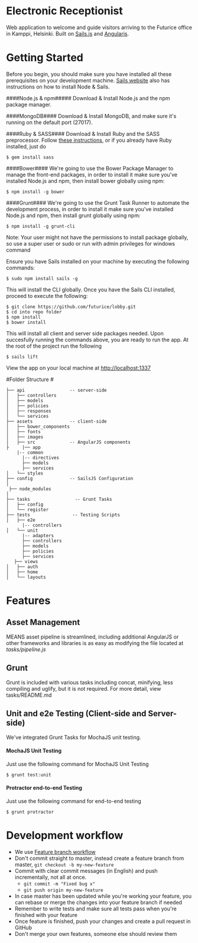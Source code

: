 # Electronic Receptionist

Web application to welcome and guide visitors arriving to the Futurice office in Kamppi, Helsinki. Built on [Sails.js](http://sailsjs.org) and [Angularjs](http://www.angularjs.org).

# Getting Started #

Before you begin, you should make sure you have installed all these prerequisites on your development machine.
[Sails website](http://sailsjs.org/#/getStarted) also has instructions on how to install Node & Sails.

####Node.js & npm#####
Download & Install Node.js and the npm package manager.

####MongoDB####
Download & Install MongoDB, and make sure it's running on the default port (27017).

####Ruby & SASS####
Download & Install Ruby and the SASS preprocessor. Follow [these instructions](http://sass-lang.com/install), or if you already have Ruby installed, just do

    $ gem install sass

####Bower####
We're going to use the Bower Package Manager to manage the front-end packages, in order to install it make sure you've installed Node.js and npm, then install bower globally using npm:

    $ npm install -g bower

####Grunt####
We're going to use the Grunt Task Runner to automate the development process, in order to install it make sure you've installed Node.js and npm, then install grunt globally using npm:

    $ npm install -g grunt-cli
Note: Your user might not have the permissions to install package globally, so use a super user or sudo or run with admin privileges for windows command


Ensure you have Sails installed on your machine by executing the following commands:

    $ sudo npm install sails -g


This will install the CLI globally.  Once you have the Sails CLI installed, proceed to execute the following:


    $ git clone https://github.com/futurice/lobby.git
    $ cd into repo folder
    $ npm install
    $ bower install

This will install all client and server side packages needed.  Upon succesfully running the commands above, you are ready to run the app. At the root of the project run the following

    $ sails lift

View the app on your local machine at [http://localhost:1337](http://localhost:1337)


#Folder Structure #

```
├── api                 -- server-side
│   ├── controllers
│   ├── models
│   ├── policies
│   ├── responses
│   └── services
├── assets              -- client-side
│   ├── bower_components
│   ├── fonts
│   ├── images
│   ├── src             -- AngularJS components
├     |── app
    |-- common
      |-- directives
      ├── models
      ├── services
│   └── styles
├── config              -- SailsJS Configuration
│  
 ├── node_modules
│  
├── tasks                 -- Grunt Tasks
│   ├── config
│   └── register
├── tests                -- Testing Scripts
│   ├── e2e
      |-- controllers
│   └── unit
      |-- adapters
      ├── controllers
      ├── models
      ├── policies
      ├── services
   ├── views
│   ├── auth
│   ├── home
│   └── layouts

```

# Features #

## Asset Management ##
MEANS asset pipeline is streamlined, including additional AngularJS or other frameworks and libraries is as easy as modifying the file located at *tasks/pipeline.js*

## Grunt ##
Grunt is included with various tasks including concat, minifying, less compiling and uglify, but it is not required.  For more detail, view tasks/README.md

## Unit and e2e Testing (Client-side and Server-side) ##
We've integrated Grunt Tasks for MochaJS unit testing.

#### MochaJS Unit Testing ####
Just use the following command for MochaJS Unit Testing

    $ grunt test:unit

#### Protractor end-to-end Testing ####
Just use the following command for end-to-end testing

    $ grunt protractor

# Development workflow

* We use [Feature branch workflow](https://www.atlassian.com/git/tutorials/comparing-workflows/feature-branch-workflow)
* Don't commit straight to master, instead create a feature branch from master, `git checkout -b my-new-feature`
* Commit with clear commit messages (in English) and push incrementally, not all at once.
  * `git commit -m "Fixed bug x"`
  * `git push origin my-new-feature`
* In case master has been updated while you're working your feature, you can rebase or merge the changes into your feature branch if needed
* Remember to write tests and make sure all tests pass when you're finished with your feature
* Once feature is finished, push your changes and create a pull request in GitHub
* Don't merge your own features, someone else should review them
